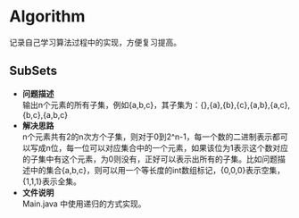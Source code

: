 # Algorithm
记录自己学习算法过程中的实现，方便复习提高。

## SubSets 
- __问题描述__  
输出n个元素的所有子集，例如{a,b,c}，其子集为：{},{a},{b},{c},{a,b},{a,c},{b,c},{a,b,c}
- __解决思路__  
n个元素共有2的n次方个子集，则对于0到2^n-1，每一个数的二进制表示都可以写成n位，每一位可以对应集合中的一个元素，如果该位为1表示这个数对应的子集中有这个元素，为0则没有，正好可以表示出所有的子集。比如问题描述中的集合{a,b,c}，则可以用一个等长度的int数组标记，{0,0,0}表示空集，{1,1,1}表示全集。
- __文件说明__  
Main.java 中使用递归的方式实现。
